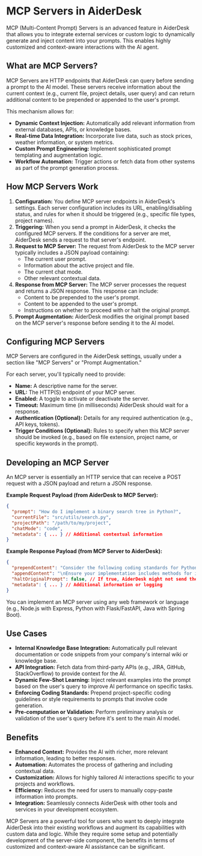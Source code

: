 # MCP Servers in AiderDesk

MCP (Multi-Content Prompt) Servers is an advanced feature in AiderDesk that allows you to integrate external services or custom logic to dynamically generate and inject content into your prompts. This enables highly customized and context-aware interactions with the AI agent.

## What are MCP Servers?

MCP Servers are HTTP endpoints that AiderDesk can query before sending a prompt to the AI model. These servers receive information about the current context (e.g., current file, project details, user query) and can return additional content to be prepended or appended to the user's prompt.

This mechanism allows for:
-   **Dynamic Context Injection:** Automatically add relevant information from external databases, APIs, or knowledge bases.
-   **Real-time Data Integration:** Incorporate live data, such as stock prices, weather information, or system metrics.
-   **Custom Prompt Engineering:** Implement sophisticated prompt templating and augmentation logic.
-   **Workflow Automation:** Trigger actions or fetch data from other systems as part of the prompt generation process.

## How MCP Servers Work

1.  **Configuration:** You define MCP server endpoints in AiderDesk's settings. Each server configuration includes its URL, enabling/disabling status, and rules for when it should be triggered (e.g., specific file types, project names).
2.  **Triggering:** When you send a prompt in AiderDesk, it checks the configured MCP servers. If the conditions for a server are met, AiderDesk sends a request to that server's endpoint.
3.  **Request to MCP Server:** The request from AiderDesk to the MCP server typically includes a JSON payload containing:
    *   The current user prompt.
    *   Information about the active project and file.
    *   The current chat mode.
    *   Other relevant contextual data.
4.  **Response from MCP Server:** The MCP server processes the request and returns a JSON response. This response can include:
    *   Content to be prepended to the user's prompt.
    *   Content to be appended to the user's prompt.
    *   Instructions on whether to proceed with or halt the original prompt.
5.  **Prompt Augmentation:** AiderDesk modifies the original prompt based on the MCP server's response before sending it to the AI model.

## Configuring MCP Servers

MCP Servers are configured in the AiderDesk settings, usually under a section like "MCP Servers" or "Prompt Augmentation."

For each server, you'll typically need to provide:

-   **Name:** A descriptive name for the server.
-   **URL:** The HTTP(S) endpoint of your MCP server.
-   **Enabled:** A toggle to activate or deactivate the server.
-   **Timeout:** Maximum time (in milliseconds) AiderDesk should wait for a response.
-   **Authentication (Optional):** Details for any required authentication (e.g., API keys, tokens).
-   **Trigger Conditions (Optional):** Rules to specify when this MCP server should be invoked (e.g., based on file extension, project name, or specific keywords in the prompt).

## Developing an MCP Server

An MCP server is essentially an HTTP service that can receive a POST request with a JSON payload and return a JSON response.

**Example Request Payload (from AiderDesk to MCP Server):**

```json
{
  "prompt": "How do I implement a binary search tree in Python?",
  "currentFile": "src/utils/search.py",
  "projectPath": "/path/to/my/project",
  "chatMode": "code",
  "metadata": { ... } // Additional contextual information
}
```

**Example Response Payload (from MCP Server to AiderDesk):**

```json
{
  "prependContent": "Consider the following coding standards for Python:\n- Use 4 spaces for indentation.\n- Follow PEP 8 guidelines.\n",
  "appendContent": "\nEnsure your implementation includes methods for insertion, deletion, and searching.",
  "haltOriginalPrompt": false, // If true, AiderDesk might not send the original user prompt
  "metadata": { ... } // Additional information or logging
}
```

You can implement an MCP server using any web framework or language (e.g., Node.js with Express, Python with Flask/FastAPI, Java with Spring Boot).

## Use Cases

-   **Internal Knowledge Base Integration:** Automatically pull relevant documentation or code snippets from your company's internal wiki or knowledge base.
-   **API Integration:** Fetch data from third-party APIs (e.g., JIRA, GitHub, StackOverflow) to provide context for the AI.
-   **Dynamic Few-Shot Learning:** Inject relevant examples into the prompt based on the user's query to improve AI performance on specific tasks.
-   **Enforcing Coding Standards:** Prepend project-specific coding guidelines or style requirements to prompts that involve code generation.
-   **Pre-computation or Validation:** Perform preliminary analysis or validation of the user's query before it's sent to the main AI model.

## Benefits

-   **Enhanced Context:** Provides the AI with richer, more relevant information, leading to better responses.
-   **Automation:** Automates the process of gathering and including contextual data.
-   **Customization:** Allows for highly tailored AI interactions specific to your projects and workflows.
-   **Efficiency:** Reduces the need for users to manually copy-paste information into prompts.
-   **Integration:** Seamlessly connects AiderDesk with other tools and services in your development ecosystem.

MCP Servers are a powerful tool for users who want to deeply integrate AiderDesk into their existing workflows and augment its capabilities with custom data and logic. While they require some setup and potentially development of the server-side component, the benefits in terms of customized and context-aware AI assistance can be significant.
